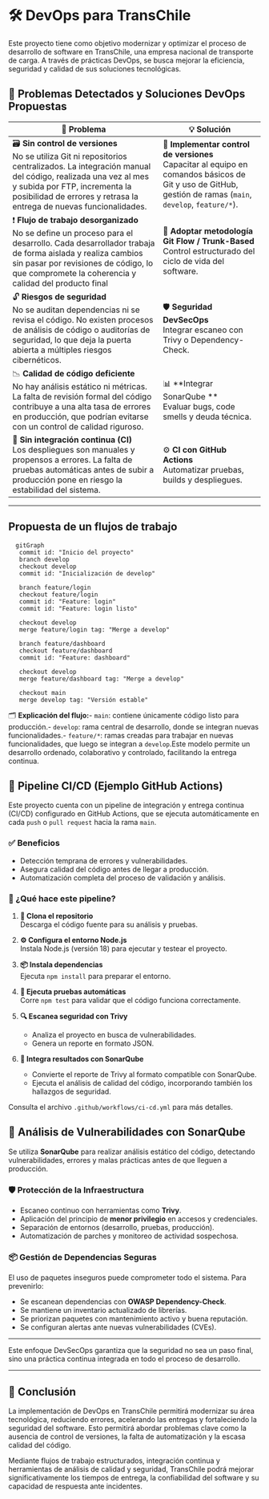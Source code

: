 # 🛠️ DevOps para TransChile

Este proyecto tiene como objetivo modernizar y optimizar el proceso de desarrollo de software en TransChile, una empresa nacional de transporte de carga. A través de prácticas DevOps, se busca mejorar la eficiencia, seguridad y calidad de sus soluciones tecnológicas.

## 🧩 Problemas Detectados y Soluciones DevOps Propuestas

| 🛑 Problema | 💡 Solución |
|------------|------------|
| 🗃️ **Sin control de versiones**<br>No se utiliza Git ni repositorios centralizados. La integración manual del código, realizada una vez al mes y subida por FTP, incrementa la posibilidad de errores y retrasa la entrega de nuevas funcionalidades. | 🔧 **Implementar control de versiones**<br>Capacitar al equipo en comandos básicos de Git y uso de GitHub, gestión de ramas (`main`, `develop`, `feature/*`). |
| ❗ **Flujo de trabajo desorganizado**<br>No se define un proceso para el desarrollo. Cada desarrollador trabaja de forma aislada y realiza cambios sin pasar por revisiones de código, lo que compromete la coherencia y calidad del producto final | 🔁 **Adoptar metodología Git Flow / Trunk-Based**<br>Control estructurado del ciclo de vida del software. |
| 🔓 **Riesgos de seguridad**<br>No se auditan dependencias ni se revisa el código. No existen procesos de análisis de código o auditorías de seguridad, lo que deja la puerta abierta a múltiples riesgos cibernéticos. | 🛡️ **Seguridad DevSecOps**<br>Integrar escaneo con Trivy o Dependency-Check. |
| 📉 **Calidad de código deficiente**<br>No hay análisis estático ni métricas. La falta de revisión formal del código contribuye a una alta tasa de errores en producción, que podrían evitarse con un control de calidad riguroso. | 📊 **Integrar SonarQube **<br>Evaluar bugs, code smells y deuda técnica. |
| 🚫 **Sin integración continua (CI)**<br>Los despliegues son manuales y propensos a errores. La falta de pruebas automáticas antes de subir a producción pone en riesgo la estabilidad del sistema. | ⚙️ **CI con GitHub Actions**<br>Automatizar pruebas, builds y despliegues. |

---
Propuesta de un  flujos de trabajo
---
```mermaid
  gitGraph
   commit id: "Inicio del proyecto"
   branch develop
   checkout develop
   commit id: "Inicialización de develop"

   branch feature/login
   checkout feature/login
   commit id: "Feature: login"
   commit id: "Feature: login listo"

   checkout develop
   merge feature/login tag: "Merge a develop"

   branch feature/dashboard
   checkout feature/dashboard
   commit id: "Feature: dashboard"

   checkout develop
   merge feature/dashboard tag: "Merge a develop"

   checkout main
   merge develop tag: "Versión estable"
```
🗂️ **Explicación del flujo:**- `main`: contiene únicamente código listo para producción.- `develop`: rama central de desarrollo, donde se integran nuevas funcionalidades.- `feature/*`: ramas creadas para trabajar en nuevas funcionalidades, que luego se integran a `develop`.Este modelo permite un desarrollo ordenado, colaborativo y controlado, facilitando la entrega continua.

## 🚀 Pipeline CI/CD (Ejemplo GitHub Actions)


Este proyecto cuenta con un pipeline de integración y entrega continua (CI/CD) configurado en GitHub Actions, que se ejecuta automáticamente en cada `push` o `pull request` hacia la rama `main`.

### ✅ Beneficios

- Detección temprana de errores y vulnerabilidades.
- Asegura calidad del código antes de llegar a producción.
- Automatización completa del proceso de validación y análisis.

### 🔄 ¿Qué hace este pipeline?

1. **🔄 Clona el repositorio**  
   Descarga el código fuente para su análisis y pruebas.

2. **⚙️ Configura el entorno Node.js**  
   Instala Node.js (versión 18) para ejecutar y testear el proyecto.

3. **📦 Instala dependencias**  
   Ejecuta `npm install` para preparar el entorno.

4. **🧪 Ejecuta pruebas automáticas**  
   Corre `npm test` para validar que el código funciona correctamente.

5. **🔍 Escanea seguridad con Trivy**  
   - Analiza el proyecto en busca de vulnerabilidades.  
   - Genera un reporte en formato JSON.

6. **📄 Integra resultados con SonarQube**  
   - Convierte el reporte de Trivy al formato compatible con SonarQube.  
   - Ejecuta el análisis de calidad del código, incorporando también los hallazgos de seguridad.

Consulta el archivo `.github/workflows/ci-cd.yml` para más detalles.

## 🧪 Análisis de Vulnerabilidades con SonarQube
Se utiliza **SonarQube** para realizar análisis estático del código, detectando vulnerabilidades, errores y malas prácticas antes de que lleguen a producción.

### 🛡️ Protección de la Infraestructura
- Escaneo continuo con herramientas como **Trivy**.
- Aplicación del principio de **menor privilegio** en accesos y credenciales.
- Separación de entornos (desarrollo, pruebas, producción).
- Automatización de parches y monitoreo de actividad sospechosa.

### 📦 Gestión de Dependencias Seguras
El uso de paquetes inseguros puede comprometer todo el sistema. Para prevenirlo:
- Se escanean dependencias con **OWASP Dependency-Check**.
- Se mantiene un inventario actualizado de librerías.
- Se priorizan paquetes con mantenimiento activo y buena reputación.
- Se configuran alertas ante nuevas vulnerabilidades (CVEs).

---

Este enfoque DevSecOps garantiza que la seguridad no sea un paso final, sino una práctica continua integrada en todo el proceso de desarrollo.

---
## 🧾 Conclusión

La implementación de DevOps en TransChile permitirá modernizar su área tecnológica, reduciendo errores, acelerando las entregas y fortaleciendo la seguridad del software. Esto permitirá abordar problemas clave como la ausencia de control de versiones, la falta de automatización y la escasa calidad del código.

Mediante flujos de trabajo estructurados, integración continua y herramientas de análisis de calidad y seguridad, TransChile podrá mejorar significativamente los tiempos de entrega, la confiabilidad del software y su capacidad de respuesta ante incidentes.



